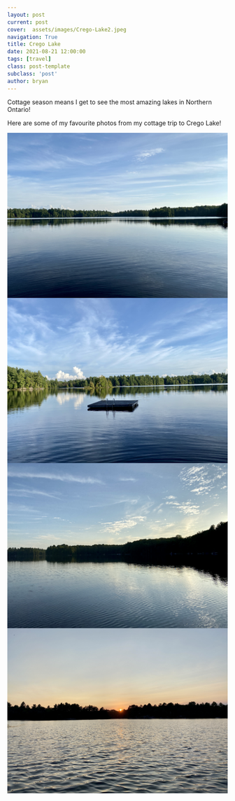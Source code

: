```yaml
---
layout: post
current: post
cover:  assets/images/Crego-Lake2.jpeg
navigation: True
title: Crego Lake
date: 2021-08-21 12:00:00
tags: [travel]
class: post-template
subclass: 'post'
author: bryan
---
```


Cottage season means I get to see the most amazing lakes in Northern Ontario!

Here are some of my favourite photos from my cottage trip to Crego Lake! 

<img max-width="100vw" align="center" src="https://github.com/bryanyu1/blog/blob/gh-pages/assets/images/Crego-Lake1.jpeg?raw=true" alt="Crego-Lake1">

<img max-width="100vw" align="center" src="https://github.com/bryanyu1/blog/blob/gh-pages/assets/images/Crego-Lake2.jpeg?raw=true" alt="Crego-Lake2">

<img max-width="100vw" align="center" src="https://github.com/bryanyu1/blog/blob/gh-pages/assets/images/Crego-Lake3.jpeg?raw=true" alt="Crego-Lake3">

<img max-width="100vw" align="center" src="https://github.com/bryanyu1/blog/blob/gh-pages/assets/images/Crego-Lake4.jpeg?raw=true" alt="Crego-Lake4">
